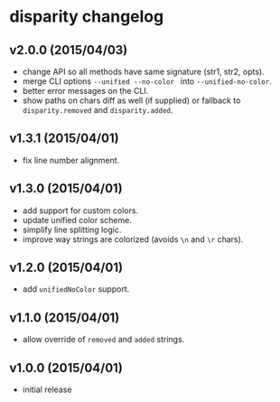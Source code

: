 # disparity changelog

## v2.0.0 (2015/04/03)

 - change API so all methods have same signature (str1, str2, opts).
 - merge CLI options `--unified --no-color ` into `--unified-no-color`.
 - better error messages on the CLI.
 - show paths on chars diff as well (if supplied) or fallback to
   `disparity.removed` and `disparity.added`.

## v1.3.1 (2015/04/01)

 - fix line number alignment.

## v1.3.0 (2015/04/01)

 - add support for custom colors.
 - update unified color scheme.
 - simplify line splitting logic.
 - improve way strings are colorized (avoids `\n` and `\r` chars).

## v1.2.0 (2015/04/01)

 - add `unifiedNoColor` support.

## v1.1.0 (2015/04/01)

 - allow override of `removed` and `added` strings.

## v1.0.0 (2015/04/01)

 - initial release

